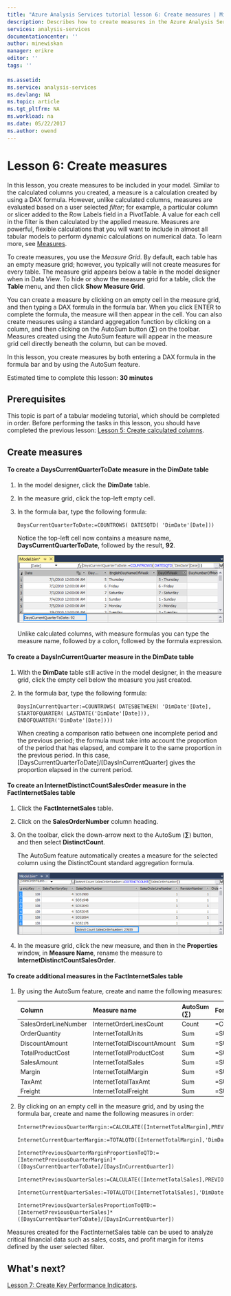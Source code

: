 ```yaml
---
title: "Azure Analysis Services tutorial lesson 6: Create measures | Microsoft Docs"
description: Describes how to create measures in the Azure Analysis Services tutorial project. 
services: analysis-services
documentationcenter: ''
author: minewiskan
manager: erikre
editor: ''
tags: ''

ms.assetid: 
ms.service: analysis-services
ms.devlang: NA
ms.topic: article
ms.tgt_pltfrm: NA
ms.workload: na
ms.date: 05/22/2017
ms.author: owend
---
```

# Lesson 6: Create measures
In this lesson, you create measures to be included in your model. Similar to the calculated columns you created, a measure is a calculation created by using a DAX formula. However, unlike calculated columns, measures are evaluated based on a user selected *filter*; for example, a particular column or slicer added to the Row Labels field in a PivotTable. A value for each cell in the filter is then calculated by the applied measure. Measures are powerful, flexible calculations that you will want to include in almost all tabular models to perform dynamic calculations on numerical data. To learn more, see [Measures](https://docs.microsoft.com/sql/analysis-services/tabular-models/measures-ssas-tabular).
  
To create measures, you use the *Measure Grid*. By default, each table has an empty measure grid; however, you typically will not create measures for every table. The measure grid appears below a table in the model designer when in Data View. To hide or show the measure grid for a table, click the **Table** menu, and then click **Show Measure Grid**.  
  
You can create a measure by clicking on an empty cell in the measure grid, and then typing a DAX formula in the formula bar. When you click ENTER to complete the formula, the measure will then appear in the cell. You can also create measures using a standard aggregation function by clicking on a column, and then clicking on the AutoSum button (**∑**) on the toolbar. Measures created using the AutoSum feature will appear in the measure grid cell directly beneath the column, but can be moved.  
  
In this lesson, you create measures by both entering a DAX formula in the formula bar and by using the AutoSum feature.  
  
Estimated time to complete this lesson: **30 minutes**  
  
## Prerequisites  
This topic is part of a tabular modeling tutorial, which should be completed in order. Before performing the tasks in this lesson, you should have completed the previous lesson: [Lesson 5: Create calculated columns](../tutorials/aas-lesson-5-create-calculated-columns.md).  
  
## Create measures  
  
#### To create a DaysCurrentQuarterToDate measure in the DimDate table  
  
1.  In the model designer, click the **DimDate** table.  
  
2.  In the measure grid, click the top-left empty cell.  
  
3.  In the formula bar, type the following formula:  
  
    ```
    DaysCurrentQuarterToDate:=COUNTROWS( DATESQTD( 'DimDate'[Date])) 
    ```
  
    Notice the top-left cell now contains a measure name, **DaysCurrentQuarterToDate**, followed by the result, **92**.
    
      ![aas-lesson6-newmeasure](../tutorials/media/aas-lesson6-newmeasure.png) 
    
    Unlike calculated columns, with measure formulas you can type the measure name, followed by a colon, followed by the formula expression.

  
#### To create a DaysInCurrentQuarter measure in the DimDate table  
  
1.  With the **DimDate** table still active in the model designer, in the measure grid, click the empty cell below the measure you just created.  
  
2.  In the formula bar, type the following formula:  
  
    ```
    DaysInCurrentQuarter:=COUNTROWS( DATESBETWEEN( 'DimDate'[Date], STARTOFQUARTER( LASTDATE('DimDate'[Date])), ENDOFQUARTER('DimDate'[Date])))
    ```
  
    When creating a comparison ratio between one incomplete period and the previous period; the formula must take into account the proportion of the period that has elapsed, and compare it to the same proportion in the previous period. In this case, [DaysCurrentQuarterToDate]/[DaysInCurrentQuarter] gives the proportion elapsed in the current period.  
  
#### To create an InternetDistinctCountSalesOrder measure in the FactInternetSales table  
  
1.  Click the **FactInternetSales** table.   
  
2.  Click on the **SalesOrderNumber** column heading.  
  
3.  On the toolbar, click the down-arrow next to the AutoSum (**∑**) button, and then select **DistinctCount**.  
  
    The AutoSum feature automatically creates a measure for the selected column using the DistinctCount standard aggregation formula.  
    
       ![aas-lesson6-newmeasure2](../tutorials/media/aas-lesson6-newmeasure2.png)
  
4.  In the measure grid, click the new measure, and then in the **Properties** window, in **Measure Name**, rename the measure to **InternetDistinctCountSalesOrder**. 
 
  
#### To create additional measures in the FactInternetSales table  
  
1.  By using the AutoSum feature, create and name the following measures:  

    |Column|Measure name|AutoSum (∑)|Formula|  
    |----------------|----------|-----------------|-----------|  
    |SalesOrderLineNumber|InternetOrderLinesCount|Count|=COUNTA([SalesOrderLineNumber])|  
    |OrderQuantity|InternetTotalUnits|Sum|=SUM([OrderQuantity])|  
    |DiscountAmount|InternetTotalDiscountAmount|Sum|=SUM([DiscountAmount])|  
    |TotalProductCost|InternetTotalProductCost|Sum|=SUM([TotalProductCost])|  
    |SalesAmount|InternetTotalSales|Sum|=SUM([SalesAmount])|  
    |Margin|InternetTotalMargin|Sum|=SUM([Margin])|  
    |TaxAmt|InternetTotalTaxAmt|Sum|=SUM([TaxAmt])|  
    |Freight|InternetTotalFreight|Sum|=SUM([Freight])|  
  
2.  By clicking on an empty cell in the measure grid, and by using the formula bar, create and name the following measures in order:  
  
      ```
      InternetPreviousQuarterMargin:=CALCULATE([InternetTotalMargin],PREVIOUSQUARTER('DimDate'[Date]))
      ```
      
      ```
      InternetCurrentQuarterMargin:=TOTALQTD([InternetTotalMargin],'DimDate'[Date])
      ```
  
      ```
      InternetPreviousQuarterMarginProportionToQTD:=[InternetPreviousQuarterMargin]*([DaysCurrentQuarterToDate]/[DaysInCurrentQuarter])
      ```
  
      ```
      InternetPreviousQuarterSales:=CALCULATE([InternetTotalSales],PREVIOUSQUARTER('DimDate'[Date]))
      ```
  
      ```
      InternetCurrentQuarterSales:=TOTALQTD([InternetTotalSales],'DimDate'[Date])
      ```
      
      ```
      InternetPreviousQuarterSalesProportionToQTD:=[InternetPreviousQuarterSales]*([DaysCurrentQuarterToDate]/[DaysInCurrentQuarter])
      ```
  
Measures created for the FactInternetSales table can be used to analyze critical financial data such as sales, costs, and profit margin for items defined by the user selected filter.  
  
## What's next?
[Lesson 7: Create Key Performance Indicators](../tutorials/aas-lesson-7-create-key-performance-indicators.md).  

  
